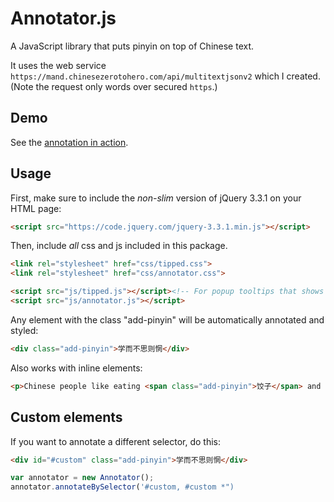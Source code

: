 # Annotator.js

A JavaScript library that puts pinyin on top of Chinese text.

It uses the web service `https://mand.chinesezerotohero.com/api/multitextjsonv2` which I created. (Note the request only words over secured `https`.)

## Demo

See the <a href="index.html">annotation in action</a>.

## Usage

First, make sure to include the *non-slim* version of jQuery 3.3.1 on your HTML page:

```html
<script src="https://code.jquery.com/jquery-3.3.1.min.js"></script>
```

Then, include *all* css and js included in this package.

```html
<link rel="stylesheet" href="css/tipped.css">
<link rel="stylesheet" href="css/annotator.css">
```

```html
<script src="js/tipped.js"></script><!-- For popup tooltips that shows definitions. -->
<script src="js/annotator.js"></script>
```

Any element with the class "add-pinyin" will be automatically annotated and styled:

```html
<div class="add-pinyin">学而不思则惘</div>
```

Also works with inline elements:

```html
<p>Chinese people like eating <span class="add-pinyin">饺子</span> and drinking <span class="add-pinyin">热水</span>.</p>
```

## Custom elements

If you want to annotate a different selector, do this:

```html
<div id="#custom" class="add-pinyin">学而不思则惘</div>
```

```javascript
var annotator = new Annotator();  
annotator.annotateBySelector('#custom, #custom *")
```

